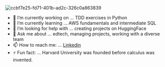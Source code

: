 ![ccbf7e25-fd71-401b-ad2c-326c0a863839](https://github.com/t4tiana/t4tiana/assets/118233338/867ca957-4295-49ab-9e57-e1fb9f9e76bc)

- 🔭 I’m currently working on ... TDD exercises in Python
- 🌱 I’m currently learning ... AWS fundamentals and intermediate SQL
- 🤔 I’m looking for help with ... creating projects on HuggingFace
- 💬 Ask me about ... edtech, managing projects, working with a diverse team
- 📫 How to reach me: ... [Linkedin](https://www.linkedin.com/in/tianasilva/)
- ⚡ Fun fact: ... Harvard University was founded before calculus was invented.
